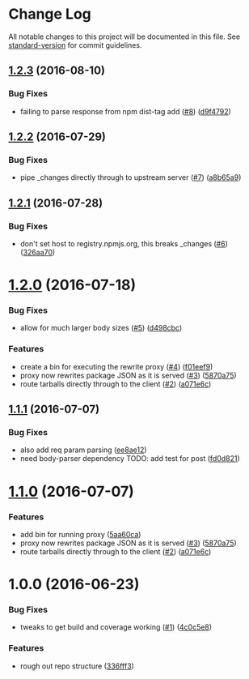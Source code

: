# Change Log

All notable changes to this project will be documented in this file. See [standard-version](https://github.com/conventional-changelog/standard-version) for commit guidelines.

<a name="1.2.3"></a>
## [1.2.3](https://github.com/npm/couch-url-rewrite-proxy/compare/v1.2.2...v1.2.3) (2016-08-10)


### Bug Fixes

* failing to parse response from npm dist-tag add ([#8](https://github.com/npm/couch-url-rewrite-proxy/issues/8)) ([d9f4792](https://github.com/npm/couch-url-rewrite-proxy/commit/d9f4792))



<a name="1.2.2"></a>
## [1.2.2](https://github.com/npm/couch-url-rewrite-proxy/compare/v1.2.1...v1.2.2) (2016-07-29)


### Bug Fixes

* pipe _changes directly through to upstream server ([#7](https://github.com/npm/couch-url-rewrite-proxy/issues/7)) ([a8b65a9](https://github.com/npm/couch-url-rewrite-proxy/commit/a8b65a9))



<a name="1.2.1"></a>
## [1.2.1](https://github.com/npm/couch-url-rewrite-proxy/compare/v1.2.0...v1.2.1) (2016-07-28)


### Bug Fixes

* don't set host to registry.npmjs.org, this breaks _changes ([#6](https://github.com/npm/couch-url-rewrite-proxy/issues/6)) ([326aa70](https://github.com/npm/couch-url-rewrite-proxy/commit/326aa70))



<a name="1.2.0"></a>
# [1.2.0](https://github.com/npm/couch-url-rewrite-proxy/compare/v1.0.0...v1.2.0) (2016-07-18)


### Bug Fixes

* allow for much larger body sizes ([#5](https://github.com/npm/couch-url-rewrite-proxy/issues/5)) ([d498cbc](https://github.com/npm/couch-url-rewrite-proxy/commit/d498cbc))


### Features

* create a bin for executing the rewrite proxy ([#4](https://github.com/npm/couch-url-rewrite-proxy/issues/4)) ([f01eef9](https://github.com/npm/couch-url-rewrite-proxy/commit/f01eef9))
* proxy now rewrites package JSON as it is served ([#3](https://github.com/npm/couch-url-rewrite-proxy/issues/3)) ([5870a75](https://github.com/npm/couch-url-rewrite-proxy/commit/5870a75))
* route tarballs directly through to the client ([#2](https://github.com/npm/couch-url-rewrite-proxy/issues/2)) ([a071e6c](https://github.com/npm/couch-url-rewrite-proxy/commit/a071e6c))



<a name="1.1.1"></a>
## [1.1.1](https://github.com/npm/couch-url-rewrite-proxy/compare/v1.1.0...v1.1.1) (2016-07-07)


### Bug Fixes

* also add req param parsing ([ee8ae12](https://github.com/npm/couch-url-rewrite-proxy/commit/ee8ae12))
* need body-parser dependency TODO: add test for post ([fd0d821](https://github.com/npm/couch-url-rewrite-proxy/commit/fd0d821))



<a name="1.1.0"></a>
# [1.1.0](https://github.com/npm/couch-url-rewrite-proxy/compare/v1.0.0...v1.1.0) (2016-07-07)


### Features

* add bin for running proxy ([5aa60ca](https://github.com/npm/couch-url-rewrite-proxy/commit/5aa60ca))
* proxy now rewrites package JSON as it is served ([#3](https://github.com/npm/couch-url-rewrite-proxy/issues/3)) ([5870a75](https://github.com/npm/couch-url-rewrite-proxy/commit/5870a75))
* route tarballs directly through to the client ([#2](https://github.com/npm/couch-url-rewrite-proxy/issues/2)) ([a071e6c](https://github.com/npm/couch-url-rewrite-proxy/commit/a071e6c))



<a name="1.0.0"></a>
# 1.0.0 (2016-06-23)


### Bug Fixes

* tweaks to get build and coverage working ([#1](https://github.com/npm/couch-url-rewrite-proxy/issues/1)) ([4c0c5e8](https://github.com/npm/couch-url-rewrite-proxy/commit/4c0c5e8))


### Features

* rough out repo structure ([336fff3](https://github.com/npm/couch-url-rewrite-proxy/commit/336fff3))
